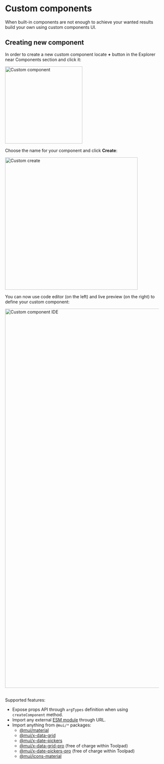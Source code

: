 # Custom components

<p class="description">When built-in components are not enough to achieve your wanted results build your own using custom components UI.</p>

## Creating new component

In order to create a new custom component locate **+** button in the Explorer near Components section and click it:

<img src="/static/toolpad/docs/building-ui/ui-10.png" width="253px" alt="Custom component" />

Choose the name for your component and click **Create**:

<img src="/static/toolpad/docs/building-ui/ui-11.png" width="434px" alt="Custom create" />

You can now use code editor (on the left) and live preview (on the right) to define your custom component:

<img src="/static/toolpad/docs/building-ui/ui-12.png" width="1243px" alt="Custom component IDE" />
<br />
<br />

Supported features:

- Expose props API through `argTypes` definition when using `createComponent` method.
- Import any external [ESM module](https://esm.sh/) through URL.
- Import anything from `@mui/*` packages:
  - [@mui/material](https://mui.com/material-ui/getting-started/overview/)
  - [@mui/x-data-grid](https://mui.com/x/react-data-grid/)
  - [@mui/x-date-pickers](https://mui.com/x/react-date-pickers/getting-started/)
  - [@mui/x-data-grid-pro](https://mui.com/x/api/data-grid/data-grid-pro/) (free of charge within Toolpad)
  - [@mui/x-date-pickers-pro](https://mui.com/x/react-date-pickers/getting-started/) (free of charge within Toolpad)
  - [@mui/icons-material](https://mui.com/material-ui/material-icons/)
